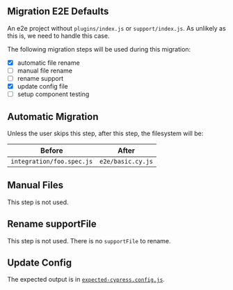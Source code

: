 ## Migration E2E Defaults

An e2e project without `plugins/index.js` or `support/index.js`. As unlikely as this is, we need to handle this case.

The following migration steps will be used during this migration:

- [x] automatic file rename
- [ ] manual file rename
- [ ] rename support
- [x] update config file
- [ ] setup component testing

## Automatic Migration

Unless the user skips this step, after this step, the filesystem will be:

| Before | After|
|---|---|
| `integration/foo.spec.js` | `e2e/basic.cy.js` |

## Manual Files

This step is not used.

## Rename supportFile

This step is not used. There is no `supportFile` to rename.

## Update Config

The expected output is in [`expected-cypress.config.js`](./expected-cypress.config.js).
